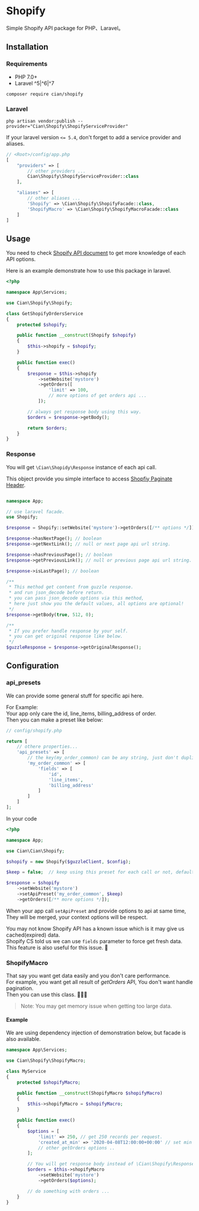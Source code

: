 # Shopify

Simple Shopify API package for PHP、Laravel。  

## Installation
### Requirements

- PHP 7.0+
- Laravel ^5|^6|^7

```
composer require cian/shopify
```

### Laravel

```shell
php artisan vendor:publish --provider="Cian\Shopify\ShopifyServiceProvider"
```

If your laravel version `<= 5.4`, don't forget to add a service provider and aliases.  

```php
// <Root>/config/app.php
[
    "providers" => [
        // other providers ...
        Cian\Shopify\ShopifyServiceProvider::class
    ],

    "aliases" => [
        // other aliases ...
        'Shopify' => \Cian\Shopify\ShopifyFacade::class,
        'ShopifyMacro' => \Cian\Shopify\ShopifyMacroFacade::class
    ]
]
```

## Usage

You need to check [Shopify API document](https://shopify.dev/docs/admin-api/rest/reference/) to get more knowledge of each API options.  

Here is an example demonstrate how to use this package in laravel.  

```php
<?php

namespace App\Services;

use Cian\Shopify\Shopify;

class GetShopifyOrdersService
{
    protected $shopify;

    public function __construct(Shopify $shopify)
    {
        $this->shopify = $shopify;
    }

    public function exec()
    {
        $response = $this->shopify
            ->setWebsite('mystore')
            ->getOrders([
                'limit' => 100,
                // more options of get orders api ...
            ]);

        // always get response body using this way.
        $orders = $response->getBody();

        return $orders;
    }
}

```

### Response

You will get `\Cian\Shopidy\Response` instance of each api call.  

This object provide you simple interface to access [Shopfiy Paginate Header](https://shopify.dev/tutorials/make-paginated-requests-to-rest-admin-api).

```php

namespace App;

// use laravel facade.
use Shopify;

$response = Shopify::setWebsite('mystore')->getOrders([/** options */]);

$response->hasNextPage(); // boolean
$response->getNextLink(); // null or next page api url string.

$response->hasPreviousPage(); // boolean
$response->getPreviousLink(); // null or previous page api url string.

$response->isLastPage(); // boolean

/**
 * This method get content from guzzle response.
 * and run json_decode before return.
 * you can pass json_decode options via this method,
 * here just show you the default values, all options are optional!
 */
$response->getBody(true, 512, 0);

/**
 * If you prefer handle response by your self.
 * you can get original response like below.
 */
$guzzleResponse = $response->getOriginalResponse();
```

## Configuration

### api_presets

We can provide some general stuff for specific api here.  

For Example:  
Your app only care the id, line_items, billing_address of order.  
Then you can make a preset like below:

```php
// config/shopify.php

return [
    // othere properties...
    'api_presets' => [
        // the key(my_order_common) can be any string, just don't duplicate.
        'my_order_common' => [
            'fields' => [
                'id',
                'line_items',
                'billing_address'
            ]
        ]
    ]
];
```

In your code

```php
<?php

namespace App;

use Cian\Cian\Shopify;

$shopify = new Shopify($guzzleClient, $config);

$keep = false;  // keep using this preset for each call or not, default is false.

$response = $shopify
    ->setWebsite('mystore')
    ->setApiPreset('my_order_common', $keep)
    ->getOrders([/** more options */]);
```

When your app call `setApiPreset` and provide options to api at same time,  
They will be merged, your context options will be respect.  

You may not know Shopify API has a known issue which is it may give us cached(expired) data.  
Shopify CS told us we can use `fields` parameter to force get fresh data.  
This feature is also useful for this issue. 🤘

### ShopifyMacro

That say you want get data easily and you don't care performance.  
For example, you want get all result of *getOrders* API, You don't want handle pagination.  
Then you can use this class. 🍻🍻🍻  

> Note: You may get memory issue when getting too large data.

#### Example

We are using dependency injection of demonstration below, but facade is also available.

```php
namespace App\Services;

use Cian\Shopify\ShopifyMacro;

class MyService
{
    protected $shopifyMacro;

    public function __construct(ShopifyMacro $shopifyMacro)
    {
        $this->shopifyMacro = $shopifyMacro;
    }

    public function exec()
    {
        $options = [
            'limit' => 250, // get 250 records per request.
            'created_at_min' => '2020-04-08T12:00:00+00:00' // set min date
            // other getOrders options ..
        ];

        // You will get response body instead of \Cian\Shopify\Response instance.
        $orders = $this->shopifyMacro
            ->setWebsite('mystore')
            ->getOrders($options);

        // do something with orders ...
    }
}
```
